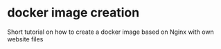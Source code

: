 # docker image creation
Short tutorial on how to create a docker image based
on Nginx with own website files
